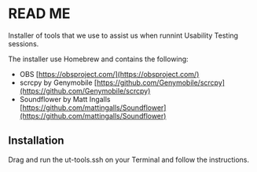 # READ ME

Installer of tools that we use to assist us when runnint Usability Testing sessions.

The installer use Homebrew and contains the following:
- OBS [https://obsproject.com/](https://obsproject.com/)
- scrcpy by Genymobile [https://github.com/Genymobile/scrcpy](https://github.com/Genymobile/scrcpy)
- Soundflower by Matt Ingalls [https://github.com/mattingalls/Soundflower](https://github.com/mattingalls/Soundflower)

## Installation

Drag and run the ut-tools.ssh on your Terminal and follow the instructions.
